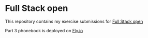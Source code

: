 # Full Stack open

This repository contains my exercise submissions for [Full Stack open](https://fullstackopen.com/en/)

Part 3 phonebook is deployed on [Fly.io](https://phoney-backend.fly.dev/api/persons)
